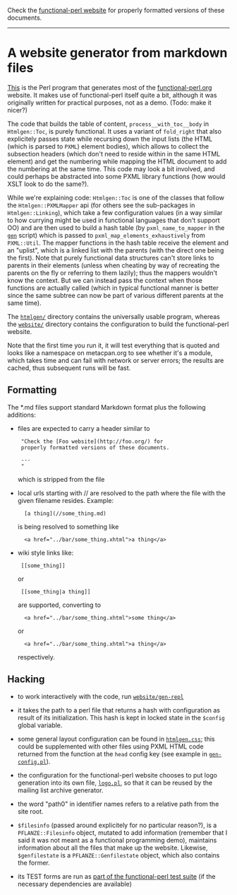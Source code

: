 Check the [functional-perl website](http://functional-perl.org/) for
properly formatted versions of these documents.

---

# A website generator from markdown files

[This](gen) is the Perl program that generates most of the
[functional-perl.org](http://functional-perl.org) website. It makes
use of functional-perl itself quite a bit, although it was originally
written for practical purposes, not as a demo. (Todo: make it nicer?)

The code that builds the table of content, `process__with_toc__body`
in `Htmlgen::Toc`, is purely functional. It uses a variant of
`fold_right` that also explicitely passes state while recursing down
the input lists (the HTML (which is parsed to `PXML`) element bodies),
which allows to collect the subsection headers (which don't need to
reside within in the same HTML element) and get the numbering while
mapping the HTML document to add the numbering at the same time. This
code may look a bit involved, and could perhaps be abstracted into
some PXML library functions (how would XSLT look to do the same?).

While we're explaining code: `Htmlgen::Toc` is one of the classes that
follow the `Htmlgen::PXMLMapper` api (for others see the sub-packages
in `Htmlgen::Linking`), which take a few configuration values (in a
way similar to how currying might be used in functional languages that
don't support OO) and are then used to build a hash table (by
`pxml_name_to_mapper` in the [`gen`](gen) script) which is passed to
`pxml_map_elements_exhaustively` from `PXML::Util`. The mapper
functions in the hash table receive the element and an "uplist", which
is a linked list with the parents (with the direct one being the
first). Note that purely functional data structures can't store links
to parents in their elements (unless when cheating by way of
recreating the parents on the fly or referring to them lazily); thus
the mappers wouldn't know the context. But we can instead pass the
context when those functions are actually called (which in typical
functional manner is better since the same subtree can now be part of
various different parents at the same time).

The [`htmlgen/`](.) directory contains the universally usable program,
whereas the [`website/`](../website/) directory contains the
configuration to build the functional-perl website.

Note that the first time you run it, it will test everything that is
quoted and looks like a namespace on metacpan.org to see whether it's
a module, which takes time and can fail with network or server errors;
the results are cached, thus subsequent runs will be fast.

## Formatting

The *.md files support standard Markdown format plus the following
additions:

 - files are expected to carry a header similar to

        "Check the [Foo website](http://foo.org/) for
        properly formatted versions of these documents.

        ---
        "

   which is stripped from the file

 - local urls starting with // are resolved to the path where the file
    with the given filename resides. Example:

         [a thing](//some_thing.md)

   is being resolved to something like

         <a href="../bar/some_thing.xhtml">a thing</a>

 - wiki style links like:

        [[some_thing]]

   or

        [[some_thing|a thing]]

   are supported, converting to

         <a href="../bar/some_thing.xhtml">some thing</a>

   or

         <a href="../bar/some_thing.xhtml">a thing</a>

   respectively.


## Hacking

* to work interactively with the code, run
  [`website/gen-repl`](../website/gen-repl)

* it takes the path to a perl file that returns a hash with
  configuration as result of its initialization. This hash is kept in
  locked state in the `$config` global variable.

* some general layout configuration can be found in
  [`htmlgen.css`](htmlgen.css); this could be supplemented with other
  files using PXML HTML code returned from the function at the `head`
  config key (see example in
  [`gen-config.pl`](../website/gen-config.pl)).

* the configuration for the functional-perl website chooses to put
  logo generation into its own file, [`logo.pl`](../website/logo.pl),
  so that it can be reused by the mailing list archive generator.

* the word "path0" in identifier names refers to a relative path from
  the site root.

* `$filesinfo` (passed around explicitely for no particular reason?),
  is a `PFLANZE::Filesinfo` object, mutated to add information
  (remember that I said it was not meant as a functional programming
  demo), maintains information about all the files that make up the website.
  Likewise, `$genfilestate` is a `PFLANZE::Genfilestate` object, which
  also contains the former.

* its TEST forms are run as [part of the functional-perl test
  suite](../t/htmlgen) (if the necessary dependencies are available)

